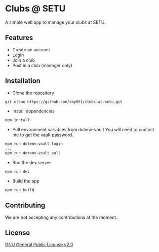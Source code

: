 # Clubs @ SETU

A simple web app to manage your clubs at SETU.

## Features
- Create an account
- Login
- Join a club
- Post in a club (manager only)
  
## Installation
- Clone the repository
```bash
git clone https://github.com/sby051/clubs-at-setu.git
```

- Install dependencies
```bash
npm install
```

- Pull environment variables from dotenv-vault
You will need to contact me to get the vault password.
```bash
npm run dotenv-vault login
...
npm run dotenv-vault pull
```

- Run the dev server
```bash
npm run dev
```

- Build the app
```bash
npm run build
```

## Contributing
We are not accepting any contributions at the moment.

## License
[GNU General Public License v2.0](https://opensource.org/license/gpl-2-0/)

